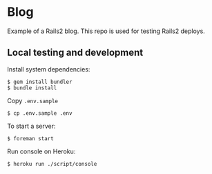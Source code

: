 # Blog

Example of a Rails2 blog. This repo is used for testing Rails2 deploys.

## Local testing and development

Install system dependencies:

    $ gem install bundler
    $ bundle install

Copy `.env.sample`

    $ cp .env.sample .env


To start a server:

    $ foreman start


Run console on Heroku:

    $ heroku run ./script/console
